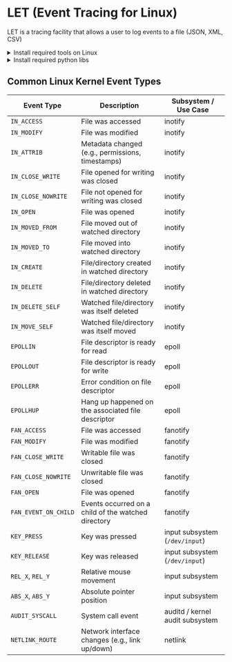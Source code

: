 # LET (Event Tracing for Linux)

LET is a tracing facility that allows a user to log events to a file (JSON, XML, CSV)

<details>

<summary>Install required tools on Linux</summary>

### For Ubuntu 18.04, 20.04, 22.04

```bash
sudo apt-get update
sudo apt-get install -y libtraceevent-dev \
                        libtracefs-dev
```
</details>

<details>

<summary>Install required python libs</summary>

### pip install
```bash
pip install -r requirements.txt
python3 setup.py install
```

### conda install
```bash
conda config --add channels conda-forge
conda install --file requirements_conda.txt
python3 setup.py install
```

</details>

## Common Linux Kernel Event Types

| **Event Type**       | **Description**                                                             | **Subsystem / Use Case**           |
|----------------------|------------------------------------------------------------------------------|------------------------------------|
| `IN_ACCESS`          | File was accessed                                                           | inotify                            |
| `IN_MODIFY`          | File was modified                                                           | inotify                            |
| `IN_ATTRIB`          | Metadata changed (e.g., permissions, timestamps)                            | inotify                            |
| `IN_CLOSE_WRITE`     | File opened for writing was closed                                          | inotify                            |
| `IN_CLOSE_NOWRITE`   | File not opened for writing was closed                                      | inotify                            |
| `IN_OPEN`            | File was opened                                                             | inotify                            |
| `IN_MOVED_FROM`      | File moved out of watched directory                                         | inotify                            |
| `IN_MOVED_TO`        | File moved into watched directory                                           | inotify                            |
| `IN_CREATE`          | File/directory created in watched directory                                 | inotify                            |
| `IN_DELETE`          | File/directory deleted in watched directory                                 | inotify                            |
| `IN_DELETE_SELF`     | Watched file/directory was itself deleted                                   | inotify                            |
| `IN_MOVE_SELF`       | Watched file/directory was itself moved                                     | inotify                            |
| `EPOLLIN`            | File descriptor is ready for read                                           | epoll                              |
| `EPOLLOUT`           | File descriptor is ready for write                                          | epoll                              |
| `EPOLLERR`           | Error condition on file descriptor                                          | epoll                              |
| `EPOLLHUP`           | Hang up happened on the associated file descriptor                          | epoll                              |
| `FAN_ACCESS`         | File was accessed                                                           | fanotify                           |
| `FAN_MODIFY`         | File was modified                                                           | fanotify                           |
| `FAN_CLOSE_WRITE`    | Writable file was closed                                                    | fanotify                           |
| `FAN_CLOSE_NOWRITE`  | Unwritable file was closed                                                  | fanotify                           |
| `FAN_OPEN`           | File was opened                                                             | fanotify                           |
| `FAN_EVENT_ON_CHILD` | Events occurred on a child of the watched directory                         | fanotify                           |
| `KEY_PRESS`          | Key was pressed                                                             | input subsystem (`/dev/input`)     |
| `KEY_RELEASE`        | Key was released                                                            | input subsystem (`/dev/input`)     |
| `REL_X`, `REL_Y`     | Relative mouse movement                                                     | input subsystem                    |
| `ABS_X`, `ABS_Y`     | Absolute pointer position                                                   | input subsystem                    |
| `AUDIT_SYSCALL`      | System call event                                                           | auditd / kernel audit subsystem    |
| `NETLINK_ROUTE`      | Network interface changes (e.g., link up/down)                              | netlink                            |
